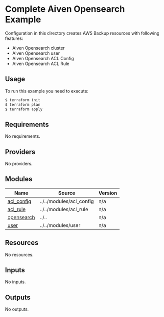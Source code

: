 # Complete Aiven Opensearch Example

Configuration in this directory creates AWS Backup resources with following features:

- Aiven Opensearch cluster
- Aiven Opensearch user
- Aiven Opensearch ACL Config
- Aiven Opensearch ACL Rule

## Usage

To run this example you need to execute:

```bash
$ terraform init
$ terraform plan
$ terraform apply
```

<!-- BEGIN_TF_DOCS -->
## Requirements

No requirements.

## Providers

No providers.

## Modules

| Name | Source | Version |
|------|--------|---------|
| <a name="module_acl_config"></a> [acl\_config](#module\_acl\_config) | ../../modules/acl_config | n/a |
| <a name="module_acl_rule"></a> [acl\_rule](#module\_acl\_rule) | ../../modules/acl_rule | n/a |
| <a name="module_opensearch"></a> [opensearch](#module\_opensearch) | ../.. | n/a |
| <a name="module_user"></a> [user](#module\_user) | ../../modules/user | n/a |

## Resources

No resources.

## Inputs

No inputs.

## Outputs

No outputs.
<!-- END_TF_DOCS -->